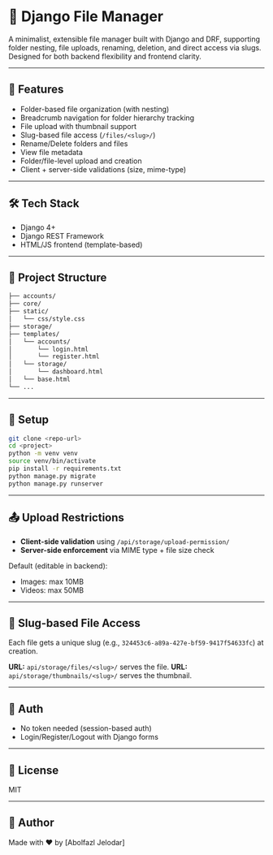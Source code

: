 # 📁 Django File Manager

A minimalist, extensible file manager built with Django and DRF, supporting folder nesting, file uploads, renaming, deletion, and direct access via slugs. Designed for both backend flexibility and frontend clarity.

---

## 🚀 Features

* Folder-based file organization (with nesting)
* Breadcrumb navigation for folder hierarchy tracking
* File upload with thumbnail support
* Slug-based file access (`/files/<slug>/`)
* Rename/Delete folders and files
* View file metadata
* Folder/file-level upload and creation
* Client + server-side validations (size, mime-type)

---

## 🛠 Tech Stack

* Django 4+
* Django REST Framework
* HTML/JS frontend (template-based)

---

## 🧱 Project Structure

```bash
├── accounts/         
├── core/           
├── static/
│   └── css/style.css      
├── storage/          
├── templates/
│   └── accounts/
│       └── login.html
│       └── register.html
│   └── storage/
│       └── dashboard.html
│   └── base.html
└── ...
```

---

## 🔧 Setup

```bash
git clone <repo-url>
cd <project>
python -m venv venv
source venv/bin/activate
pip install -r requirements.txt
python manage.py migrate
python manage.py runserver
```

---

## 📤 Upload Restrictions

* **Client-side validation** using `/api/storage/upload-permission/`
* **Server-side enforcement** via MIME type + file size check

Default (editable in backend):

* Images: max 10MB
* Videos: max 50MB

---

## 🔗 Slug-based File Access

Each file gets a unique slug (e.g., `324453c6-a89a-427e-bf59-9417f54633fc`) at creation.

**URL:** `api/storage/files/<slug>/` serves the file.
**URL:** `api/storage/thumbnails/<slug>/` serves the thumbnail.

---

## 🔐 Auth

* No token needed (session-based auth)
* Login/Register/Logout with Django forms

---

## 📄 License

MIT

---

## 👤 Author

Made with ❤️ by \[Abolfazl Jelodar]
